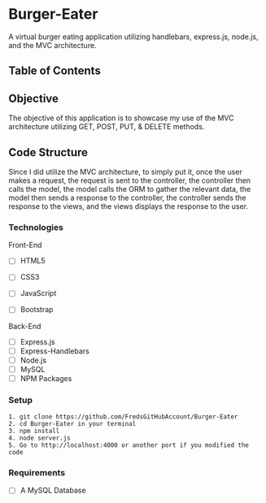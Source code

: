 # Burger-Eater
A virtual burger eating application utilizing handlebars, express.js, node.js, and the MVC architecture.

## Table of Contents 

## Objective 
The objective of this application is to showcase my use of the MVC architecture utilizing GET, POST, PUT, & DELETE methods.



## Code Structure
Since I did utilize the MVC architecture,  to simply put it, once the user makes a request, the request is sent to the controller, the controller then calls the model, the model calls the ORM to gather the relevant data, the model then sends a response to the controller, the controller sends the response to the views, and the views displays the response to the user.  

### Technologies
Front-End
- [ ] HTML5
- [ ] CSS3
- [ ] JavaScript
- [ ] Bootstrap


Back-End
- [ ] Express.js
- [ ] Express-Handlebars
- [ ] Node.js
- [ ] MySQL
- [ ] NPM Packages

### Setup 
```
1. git clone https://github.com/FredsGitHubAccount/Burger-Eater 
2. cd Burger-Eater in your terminal
3. npm install
4. node server.js
5. Go to http://localhost:4000 or another port if you modified the code

```

### Requirements
- [ ] A MySQL Database

